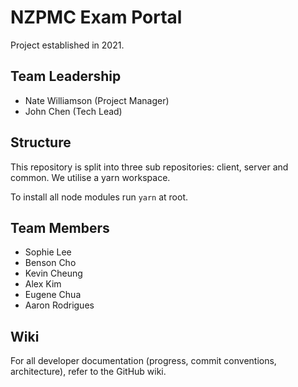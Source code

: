 # NZPMC Exam Portal
Project established in 2021.

## Team Leadership

- Nate Williamson (Project Manager)
- John Chen (Tech Lead)

## Structure
This repository is split into three sub repositories: client, server and common. We utilise a yarn workspace.

To install all node modules run `yarn` at root.

## Team Members
- Sophie Lee
- Benson Cho
- Kevin Cheung
- Alex Kim
- Eugene Chua
- Aaron Rodrigues

## Wiki
For all developer documentation (progress, commit conventions, architecture), refer to the GitHub wiki.

